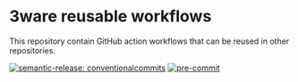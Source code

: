 # 3ware reusable workflows

This repository contain GitHub action workflows that can be reused in other repositories.

[![semantic-release: conventionalcommits](https://img.shields.io/badge/semantic--release-conventionalcommits-blue?logo=semantic-release)](https://github.com/semantic-release/semantic-release) [![pre-commit](https://img.shields.io/badge/pre--commit-enabled-yellow?logo=pre-commit&logoColor=white)](https://github.com/pre-commit/pre-commit)
